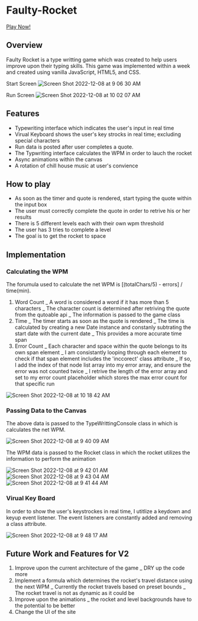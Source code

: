 # Faulty-Rocket


[Play Now!](https://kaushaltheeg.github.io/Faulty-Rocket/)


## Overview 
Faulty Rocket is a type writting game which was created to help users improve upon their typing skills. 
This game was implemented within a week and created using vanilla JavaScript, HTML5, and CSS. 

Start Screen
![Screen Shot 2022-12-08 at 9 06 30 AM](https://user-images.githubusercontent.com/26070301/206517436-f611f65b-dfe2-409d-83ef-24c589ac7cec.png)

Run Screen
![Screen Shot 2022-12-08 at 10 02 07 AM](https://user-images.githubusercontent.com/26070301/206530203-08de16a6-425a-456c-a7f6-28d5954d5879.png)


## Features
* Typewriting interface which indicates the user's input in real time
* Virual Keyboard shows the user's key strocks in real time; excluding special characters
* Run data is posted after user completes a quote.
* The Typwriting interface calculates the WPM in order to lauch the rocket
* Async animations within the canvas
* A rotation of chill house music at user's convience

## How to play
* As soon as the timer and quote is rendered, start typing the quote within the input box
* The user must correctly complete the quote in order to retrive his or her results
* There is 5 different levels each with their own wpm threshold
* The user has 3 tries to complete a level
* The goal is to get the rocket to space

## Implementation 

### Calculating the WPM 

The forumula used to calculate the net WPM is [(totalChars/5) - errors] / time(min). 
  1. Word Count
    _ A word is considered a word if it has more than 5 characters 
    _ The character count is determined after retriving the quote from the qutoable api
    _ The information is passed to the game class
  2. Time
    _ The timer starts as soon as the quote is rendered
    _ The time is calculated by creating a new Date instance and constanly subtrating the start date with the current date
    _ This provides a more accurate time span 
  3. Error Count 
    _ Each character and space within the quote belongs to its own span element
    _ I am consistantly looping through each element to check if that span element includes the 'inccorect' class attribute 
      _ If so, I add the index of that node list array into my error array, and ensure the error was not counted twice
    _ I retrive the length of the error array and set to my error count placeholder which stores the max error count for that specific run
    
![Screen Shot 2022-12-08 at 10 18 42 AM](https://user-images.githubusercontent.com/26070301/206534465-01a47593-6f8d-437b-9560-5de7a572bcfa.png) 
 
 ### Passing Data to the Canvas

The above data is passed to the TypeWrittingConsole class in which is calculates the net WPM. 

![Screen Shot 2022-12-08 at 9 40 09 AM](https://user-images.githubusercontent.com/26070301/206524626-72fb9618-26e8-43e0-b56b-348a9e945969.png)

The WPM data is passed to the Rocket class in which the rocket utilizes the information to perform the animation

![Screen Shot 2022-12-08 at 9 42 01 AM](https://user-images.githubusercontent.com/26070301/206524889-7d4a0d42-bc60-470f-930f-9b35dc0a8a00.png)
![Screen Shot 2022-12-08 at 9 43 04 AM](https://user-images.githubusercontent.com/26070301/206525091-66025d35-1053-4165-b93a-a2f8894cbba0.png)
![Screen Shot 2022-12-08 at 9 41 44 AM](https://user-images.githubusercontent.com/26070301/206525231-d05277af-bba5-4ab6-82b3-1c7a6104360b.png)


### Virual Key Board

In order to show the user's keystrockes in real time, I utitlize a keydown and keyup event listener. The event listeners are constantly added and removing a class attribute.

![Screen Shot 2022-12-08 at 9 48 17 AM](https://user-images.githubusercontent.com/26070301/206526161-a3ec0e74-8437-4e08-9f4c-6be542692c6a.png)

## Future Work and Features for V2
1. Improve upon the current architecture of the game
  _ DRY up the code more 
2. Implement a formula which determines the rocket's travel distance using the next WPM
  _ Currently the rocket travels based on preset bounds
  _ The rocket travel is not as dynamic as it could be
3. Improve upon the animations
  _ the rocket and level backgrounds have to the potential to be better
4. Change the UI of the site



